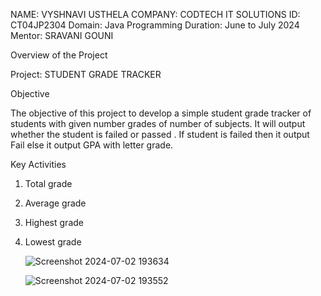 NAME: VYSHNAVI USTHELA
COMPANY: CODTECH IT SOLUTIONS
ID: CT04JP2304
Domain: Java Programming
Duration: June to July 2024
Mentor: SRAVANI GOUNI

Overview of the Project 

Project: STUDENT GRADE TRACKER

Objective 

The objective of this project to develop a simple student grade tracker of students with given number grades of number of subjects. It will output whether the student is failed or passed .
If student is failed then it output Fail else it output GPA with letter grade.

Key Activities 

1. Total grade
2. Average grade
3. Highest grade
4. Lowest grade


   ![Screenshot 2024-07-02 193634](https://github.com/vyshnaviu/CODTECH-Task2/assets/135738125/8e71d3d8-dba6-4a63-8b22-4d3cba37fa9e)

   ![Screenshot 2024-07-02 193552](https://github.com/vyshnaviu/CODTECH-Task2/assets/135738125/04cfdd46-8cc4-46cd-aa62-12cde7a59a1d)


